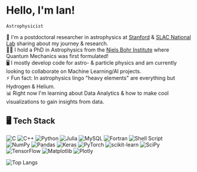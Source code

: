 Hello, I'm Ian!
============
`Astrophysicist`

🔭 I'm a postdoctoral researcher in astrophysics at [Stanford](https://profiles.stanford.edu/ian-padilla-gay) & [SLAC National Lab](https://theory.slac.stanford.edu/person/ian-padilla-gay) sharing about my journey & research. <br/>
👨‍🔬 I hold a PhD in Astrophysics from the [Niels Bohr Institute](https://nbia.nbi.ku.dk/members/ian-padilla-gay/) where Quantum Mechanics was first formulated! <br/>
🖥️ I mostly develop code for astro- & particle physics and am currently looking to collaborate on Machine Learning/AI projects. <br/>
⚡ Fun fact: In astrophysics lingo "heavy elements" are everything but Hydrogen & Helium. <br/>
📊 Right now I'm learning about Data Analytics & how to make cool visualizations to gain insights from data. <br/>

## 🖥️ Tech Stack

![C](https://img.shields.io/badge/c-%2300599C.svg?style=for-the-badge&logo=c&logoColor=white)
![C++](https://img.shields.io/badge/c++-%2300599C.svg?style=for-the-badge&logo=c%2B%2B&logoColor=white)
![Python](https://img.shields.io/badge/python-3670A0?style=for-the-badge&logo=python&logoColor=ffdd54)
![Julia](https://img.shields.io/badge/-Julia-9558B2?style=for-the-badge&logo=julia&logoColor=white)
![MySQL](https://img.shields.io/badge/mysql-4479A1.svg?style=for-the-badge&logo=mysql&logoColor=white)
![Fortran](https://img.shields.io/badge/Fortran-%23734F96.svg?style=for-the-badge&logo=fortran&logoColor=white)
![Shell Script](https://img.shields.io/badge/shell_script-%23121011.svg?style=for-the-badge&logo=gnu-bash&logoColor=white) <br/>
![NumPy](https://img.shields.io/badge/numpy-%23013243.svg?style=for-the-badge&logo=numpy&logoColor=white)
![Pandas](https://img.shields.io/badge/pandas-%23150458.svg?style=for-the-badge&logo=pandas&logoColor=white)
![Keras](https://img.shields.io/badge/Keras-%23D00000.svg?style=for-the-badge&logo=Keras&logoColor=white)
![PyTorch](https://img.shields.io/badge/PyTorch-%23EE4C2C.svg?style=for-the-badge&logo=PyTorch&logoColor=white)
![scikit-learn](https://img.shields.io/badge/scikit--learn-%23F7931E.svg?style=for-the-badge&logo=scikit-learn&logoColor=white)
![SciPy](https://img.shields.io/badge/SciPy-%230C55A5.svg?style=for-the-badge&logo=scipy&logoColor=%white)
![TensorFlow](https://img.shields.io/badge/TensorFlow-%23FF6F00.svg?style=for-the-badge&logo=TensorFlow&logoColor=white)
![Matplotlib](https://img.shields.io/badge/Matplotlib-%23ffffff.svg?style=for-the-badge&logo=Matplotlib&logoColor=black)
![Plotly](https://img.shields.io/badge/Plotly-%233F4F75.svg?style=for-the-badge&logo=plotly&logoColor=white) <br/>

![Top Langs](https://github-readme-stats.vercel.app/api/top-langs/?username=ianpaga&layout=compact)

<!--
**ianpaga/ianpaga** is a ✨ _special_ ✨ repository because its `README.md` (this file) appears on your GitHub profile.

![Ian's GitHub stats](https://github-readme-stats.vercel.app/api?username=ianpaga&show_icons=true&theme=radical)

-->
